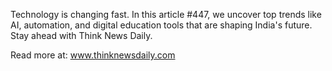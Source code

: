 Technology is changing fast. In this article #447, we uncover top trends like AI, automation, and digital education tools that are shaping India's future. Stay ahead with Think News Daily.

Read more at: www.thinknewsdaily.com